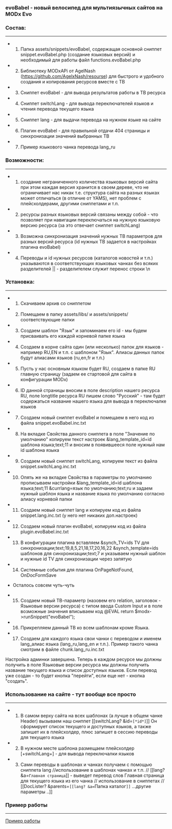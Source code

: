 ### evoBabel - новый велосипед для мультиязычных сайтов на MODx Evo

### Состав:
---------
* 1. Папка assets/snippets/evoBabel, содержащая основной сниппет snippet.evoBabel.php (создание языковых версий) и необходимый для работы файл functions.evoBabel.php
* 2. Библиотеку MODxAPi от AgelNash (https://github.com/AgelxNash/resourse) для быстрого и удобного создания и копирования ресурсов вместе с ТВ
* 3. Сниппет evoBabel - для вывода результатов работы в ТВ ресурса
* 4. Сниппет switchLang - для вывода переключателей языков и чтения перевода текущего языка
* 5. Сниппет lang - для выдачи перевода на нужном языке на сайте
* 6. Плагин evoBabel - для правильной отдачи 404 страницы и синхронизации значений выбранных ТВ
* 7. Пример языкового чанка перевода lang_ru


### Возможности:
---------
* 1. создание неграниченного количества языковых версий сайта
при этом каждая версия хранится в своем дереве, что не ограничивает нас никак
т.е. структура сайта на разных языках может отличаться (в отличие от YAMS), нет проблем с плейсхолдерами, другими сниппетами и т.п.
* 2. ресурсы разных языковых версий связаны между собой - что позволяет при навигации переключаться на нужную языковую версию ресурса
(за это отвечает сниппет switchLang)
* 3. Возможна синхронизация значений нужных ТВ параметров для разных версий ресурса (id нужных ТВ задается в настройках плагина evoBabel)
* 4. Переводы и id нужных ресурсов (каталогов новостей и т.п.) указываются в соответствующих языковых чанках без всяких разделителей || - разделителем служит перенос строки \n

### Установка:
---------
* 1. Скачиваем архив со сниппетом
* 2. Помещаем в папку assets/libs/ и assets/snippets/ соответствующие папки
* 3. Создаем шаблон "Язык" и запоминаем его id - мы будем присваивать его каждой корневой папке языка
* 4. Создаем в корне сайта один (или несколько) папок для языков - например RU,EN и т.п. с шаблоном "Язык". Алиасы данных папок будут алиасами языков (ru,en,fr и т.п.)
* 5. Пусть у нас основным языком будет RU, создаем в папке RU главную страницу (задаем ее стартовой для сайта в конфигурации MODx)
* 6. ID данной страницы вносим в поле description нашего ресурса RU, поле longtitle ресурса RU пишем слово "Русский" - там будет содержаться название нашего языка для вывода в переключалке языков
* 7. Создаем новый сниппет evoBabel и помещаем в него код из файла snippet.evoBabel.inc.txt
* 8. На вкладке Свойства данного сниппета в поле "Значение по умолчанию" копируем текст настроек &lang_template_id=id шаблона языка;text;11 и вносим в появившееся поле нужный нам id шаблона языка
* 9. Создаем новый сниппет switchLang, копируем текст из файла snippet.switchLang.inc.txt
* 10. Опять же на вкладке Свойства в параметры по умолчанию прописываем настройки &lang_template_id=id шаблона языка;text;11 &currlang=язык по умолчанию;text;ru и задаем нужный шаблон языка и название языка по умолчанию согласно алиасу корневой папки
* 11. Создаем новый сниппет lang и копируем код из файла snippet.lang.inc.txt (у него нет никаких доп.настроек)
* 12. Создаем новый плагин evoBabel, копируем код из файла plugin.evoBabel.inc.txt
* 13. В конфигурации плагина вставляем &synch_TV=ids TV для синхронизации;text;19,8,5,21,18,17,20,16,22 &synch_template=ids шаблонов для синхронизации;text;7 и указываем нужный шаблон и нужные id TV для синхронизации через запятую
* 14. Системные события для плагина OnPageNotFound, OnDocFormSave

* Осталось совсем чуть-чуть

* 15. Создаем новый ТВ-параметр (назовем его relation, заголовок - Языковые версии ресурса) с типом ввода Custom Input и в поле возможные значения вписываем код @EVAL return $modx->runSnippet("evoBabel");
* 16. Прикрепляем данный ТВ ко всем шаблонам кроме Языка.
* 17. Создаем для каждого языка свои чанки с переводом и именем lang_алиас языка (lang_ru,lang_en и т.п.). Пример такого чанка смотрим в файле chunk.lang_ru.inc.txt

Настройка админки завершена. Теперь в каждом ресурсе мы должны получить в поле Языковые версии ресурса мы должны получить название текущего языка и список доступных языков.
Если перевод уже создан  - то будет кнопка "перейти", если еще нет - кнопка "создать".


### Использование на сайте - тут вообще все просто
---------
* 1. В самом верху сайта на всех шаблонах (а лучше в общем чанке Header) вызываем наш сниппет [[switchLang? &id=`[*id*]`]]
Он сформирует список текущего и доступных языков, а также запишет их в плейсхолдер, плюс запишет в сессию переводы для текущего языка
* 2. В нужном месте шаблона размещаем плейсхолдер [+switchLang+] - для вывода переключалки языков
* 3. Сами переводы в шаблонах и чанках получаем с помощью сниппета lang
//использование в шаблонах чанках и т.п.
// [[lang? &a=`Главная страница`]] - выведет перевод слов Главная страница для текущего языка из его чанка
// использование в сниппетах 
// [[DocLister? &parents=`[[lang? &a=`Папка каталог`]]` ...другие параметры ..]]

### Пример работы
---------
<a href="http://evoBabel.sitex.by">Пример работы</a>












